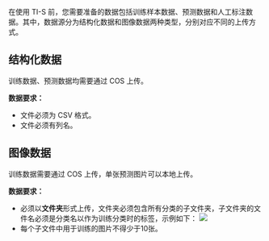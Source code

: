 在使用 TI-S 前，您需要准备的数据包括训练样本数据、预测数据和人工标注数据。其中，数据源分为结构化数据和图像数据两种类型，分别对应不同的上传方式。

## 结构化数据
训练数据、预测数据均需要通过 COS 上传。

**数据要求：**
- 文件必须为 CSV 格式。
- 文件必须有列名。


## 图像数据
训练数据需要通过 COS 上传，单张预测图片可以本地上传。

**数据要求：**
- 必须以**文件夹**形式上传，文件夹必须包含所有分类的子文件夹，子文件夹的文件名必须是分类名以作为训练分类时的标签，示例如下：
![](https://main.qcloudimg.com/raw/64d6145af640dee0025aa4d9dc221687.png)
- 每个子文件中用于训练的图片不得少于10张。

   

